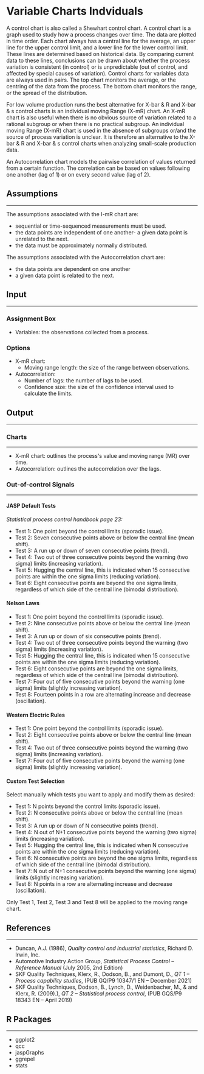 Variable Charts Indviduals
==========================
A control chart is also called a Shewhart control chart.  A control chart is a graph used to study how a process changes over time. The data are plotted in time order. Each chart always has a central line for the average, an upper line for the upper control limit, and a lower line for the lower control limit. These lines are determined based on historical data. By comparing current data to these lines, conclusions can be drawn about whether the process variation is consistent (in control) or is unpredictable (out of control, and affected by special causes of variation). Control charts for variables data are always used in pairs. The top chart monitors the average, or the centring of the data from the process. The bottom chart monitors the range, or the spread of the distribution.

For low volume production runs the best alternative for X-bar & R and X-bar & s control charts is an individual moving Range (X-mR) chart. 
An X-mR chart is also useful when there is no obvious source of variation related to a rational subgroup or when there is no practical subgroup.
An individual moving Range (X-mR) chart is used in the absence of subgroups or/and the source of process variation is unclear. It is therefore an alternative to the X-bar & R and X-bar & s control charts when analyzing small-scale production data.

An Autocorrelation chart models the pairwise correlation of values returned from a certain function. The correlation can be based on values following one another (lag of 1) or
on every second value (lag of 2).

## Assumptions 
-------
The assumptions associated with the I-mR chart are: 
- sequential or time-sequenced measurements must be used. 
- the data points are independent of one another- a given data point is unrelated to the next. 
- the data must be approximately normally distributed. 

The assumptions associated with the Autocorrelation chart are:
- the data points are dependent on one another
- a given data point is related to the next. 

## Input
-------
### Assignment Box 
- Variables: the observations collected from a process.  

### Options
- X-mR chart:
  - Moving range length: the size of the range between observations. 
- Autocorrelation:
  - Number of lags: the number of lags to be used.
  - Confidence size: the size of the confidence interval used to calculate the limits. 

## Output
-------
### Charts
-------
- X-mR chart: outlines the process's value and moving range (MR) over time.
- Autocorrelation: outlines the autocorrelation over the lags. 

### Out-of-control Signals 
-------

#### JASP Default Tests
_Statistical process control handbook page 23:_

- Test 1: One point beyond the control limits (sporadic issue).
- Test 2: Seven consecutive points above or below the central line (mean shift).
- Test 3:  A run up or down of seven consecutive points (trend).
- Test 4: Two out of three consecutive points beyond the warning (two sigma) limits (increasing variation).
- Test 5: Hugging the central line, this is indicated when 15 consecutive points are within the one sigma limits (reducing variation).
- Test 6: Eight consecutive points are beyond the one sigma limits, regardless of which side of the central line (bimodal distribution).

#### Nelson Laws
- Test 1: One point beyond the control limits (sporadic issue).
- Test 2: Nine consecutive points above or below the central line (mean shift).
- Test 3:  A run up or down of six consecutive points (trend).
- Test 4: Two out of three consecutive points beyond the warning (two sigma) limits (increasing variation).
- Test 5: Hugging the central line, this is indicated when 15 consecutive points are within the one sigma limits (reducing variation).
- Test 6: Eight consecutive points are beyond the one sigma limits, regardless of which side of the central line (bimodal distribution).
- Test 7: Four out of five consecutive points beyond the warning (one sigma) limits (slightly increasing variation).
- Test 8: Fourteen points in a row are alternating increase and decrease (oscillation).

#### Western Electric Rules
- Test 1: One point beyond the control limits (sporadic issue).
- Test 2: Eight consecutive points above or below the central line (mean shift).
- Test 4: Two out of three consecutive points beyond the warning (two sigma) limits (increasing variation).
- Test 7: Four out of five consecutive points beyond the warning (one sigma) limits (slightly increasing variation).

#### Custom Test Selection
Select manually which tests you want to apply and modify them as desired:

- Test 1: N points beyond the control limits (sporadic issue).
- Test 2: N consecutive points above or below the central line (mean shift).
- Test 3:  A run up or down of N consecutive points (trend).
- Test 4: N out of N+1 consecutive points beyond the warning (two sigma) limits (increasing variation).
- Test 5: Hugging the central line, this is indicated when N consecutive points are within the one sigma limits (reducing variation).
- Test 6: N consecutive points are beyond the one sigma limits, regardless of which side of the central line (bimodal distribution).
- Test 7: N out of N+1 consecutive points beyond the warning (one sigma) limits (slightly increasing variation).
- Test 8: N points in a row are alternating increase and decrease (oscillation).

Only Test 1, Test 2, Test 3 and Test 8 will be applied to the moving range chart.


## References 
-------
- Duncan, A.J. (1986), *Quality control and industrial statistics*, Richard D. Irwin, Inc.
- Automotive Industry Action Group, *Statistical Process Control – Reference Manual* (July 2005, 2nd Edition)
-	SKF Quality Techniques, Klerx, R., Dodson, B., and Dumont, D., *QT 1 – Process capability studies*, (PUB GQ/P9 10347/1 EN – December 2021)
-	SKF Quality Techniques, Dodson, B., Lynch, D., Weidenbacher, M., & and Klerx, R. (2009).), *QT 2 – Statistical process control*, (PUB GQS/P9 18343 EN – April 2019)


## R Packages
-------
- ggplot2
- qcc
- jaspGraphs
- ggrepel
- stats